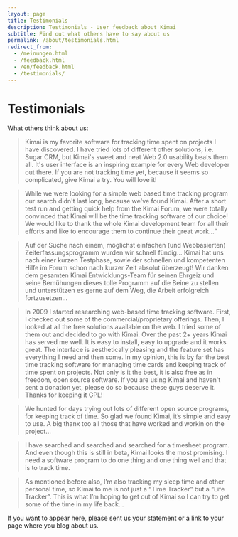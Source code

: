 ```yaml
---
layout: page
title: Testimonials
description: Testimonials - User feedback about Kimai
subtitle: Find out what others have to say about us
permalink: /about/testimonials.html
redirect_from:
  - /meinungen.html
  - /feedback.html
  - /en/feedback.html
  - /testimonials/
---
```


# Testimonials

What others think about us:

<blockquote cite="Max">
Kimai is my favorite software for tracking time spent on projects I have discovered. I have tried lots of different other solutions, i.e. Sugar CRM, but Kimai's sweet and neat Web 2.0 usability beats them all. It's user interface is an inspiring example for every Web developer out there.  If you are not tracking time yet, because it seems so complicated, give Kimai a try. You will love it!
</blockquote>

<blockquote cite="Olaf">
While we were looking for a simple web based time tracking program our search didn't last long, because we've found Kimai. After a short test run and getting quick help from the Kimai Forum, we were totally convinced that Kimai will be the time tracking software of our choice! We would like to thank the whole Kimai development team for all their efforts and like to encourage them to continue their great work...“
</blockquote>

<blockquote>
Auf der Suche nach einem, möglichst einfachen (und Webbasierten) Zeiterfassungsprogramm wurden wir schnell fündig... Kimai hat uns nach einer kurzen Testphase, sowie der schnellen und kompetenten Hilfe im Forum schon nach kurzer Zeit absolut überzeugt! Wir danken dem gesamten Kimai Entwicklungs-Team für seinen Ehrgeiz und seine Bemühungen dieses tolle Programm auf die Beine zu stellen und unterstützen es gerne auf dem Weg, die Arbeit erfolgreich fortzusetzen...
</blockquote>

<blockquote cite="Sean">
In 2009 I  started researching web-based time tracking software. First, I checked out  some of the commercial/proprietary offerings. Then, I looked at all the free  solutions available on the web. I tried some of them out and decided to go  with Kimai. Over the past 2+ years Kimai has served me well. It is easy to  install, easy to upgrade and it works great. The interface is aesthetically  pleasing and the feature set has everything I need and then some. In my  opinion, this is by far the best time tracking software for managing time  cards and keeping track of time spent on projects. Not only is it the best, it  is also free as in freedom, open source software. If you are using Kimai and  haven't sent a donation yet, please do so because these guys deserve it.  Thanks for keeping it GPL!
</blockquote>

<blockquote>
We hunted for days trying out lots of different open source programs, for keeping track of time. So glad we found Kimai, it’s simple and easy to use. A big thanx too all those that have worked and workin on the project…
</blockquote>

<blockquote>
I have searched and searched and searched for a timesheet program. And even though this is still in beta, Kimai looks the most promising. I need a software program to do one thing and one thing well and that is to track time.
</blockquote>

<blockquote>
As mentioned before also, I’m also tracking my sleep time and other personal time, so Kimai to me is not just a “Time Tracker” but a “Life Tracker”. This is what I’m hoping to get out of Kimai so I can try to get some of the time in my life back…
</blockquote>

If you want to appear here, please sent us your statement or a link to your page where you blog about us.  